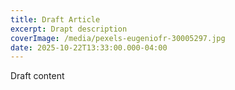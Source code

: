 ```yaml
---
title: Draft Article
excerpt: Drapt description
coverImage: /media/pexels-eugeniofr-30005297.jpg
date: 2025-10-22T13:33:00.000-04:00
---
```

Draft content
